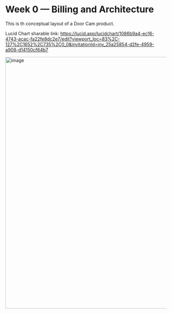 # Week 0 — Billing and Architecture


This is th conceptual layout of a Door Cam product.

Lucid Chart sharable link: https://lucid.app/lucidchart/1086b9a4-ec16-4743-acac-fa22fe8dc2e7/edit?viewport_loc=83%2C-127%2C1652%2C735%2C0_0&invitationId=inv_25a25854-d2fe-4959-a908-d14150cf64b7

<img width="787" alt="image" src="https://user-images.githubusercontent.com/28957534/223333282-f0cdd033-83ae-45eb-b37e-0ed2e0b1b502.png">
